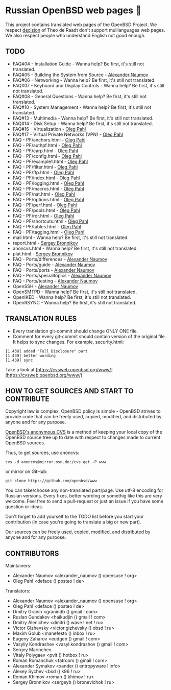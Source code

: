 # Russian OpenBSD web pages :blowfish:

This project contains translated web pages of the OpenBSD Project.
We respect 
[decision](https://marc.info/?l=openbsd-cvs&m=139637003025491&w=2)
of Theo de Raadt don't support mulilanguages web pages.
We also respect people who understand English not good enough.


## TODO
* FAQ#04 - Installation Guide - Wanna help? Be first, it's still not translated.
* FAQ#05 - Building the System from Source - [Alexander Naumov](https://github.com/alexander-naumov)
* FAQ#06 - Networking - Wanna help? Be first, it's still not translated.
* FAQ#07 - Keyboard and Display Controls - Wanna help? Be first, it's still not translated.
* FAQ#08 - General Questions - Wanna help? Be first, it's still not translated.
* FAQ#10 - System Management - Wanna help? Be first, it's still not translated.
* FAQ#13 - Multimedia - Wanna help? Be first, it's still not translated.
* FAQ#14 - Disk Setup - Wanna help? Be first, it's still not translated.
* FAQ#16 - Virtualization - [Oleg Pahl](https://github.com/oleg-pahl)
* FAQ#17 - Virtual Private Networks (VPN) - [Oleg Pahl](https://github.com/oleg-pahl)  
* FAQ - PF/anchors.html - [Oleg Pahl](https://github.com/oleg-pahl)
* FAQ - PF/authpf.html - [Oleg Pahl](https://github.com/oleg-pahl)
* FAQ - PF/carp.html - [Oleg Pahl](https://github.com/oleg-pahl)
* FAQ - PF/config.html - [Oleg Pahl](https://github.com/oleg-pahl)
* FAQ - PF/example1.html - [Oleg Pahl](https://github.com/oleg-pahl)
* FAQ - PF/filter.html - [Oleg Pahl](https://github.com/oleg-pahl)
* FAQ - PF/ftp.html - [Oleg Pahl](https://github.com/oleg-pahl)
* FAQ - PF/index.html - [Oleg Pahl](https://github.com/oleg-pahl)
* FAQ - PF/logging.html - [Oleg Pahl](https://github.com/oleg-pahl)
* FAQ - PF/macros.html - [Oleg Pahl](https://github.com/oleg-pahl)
* FAQ - PF/nat.html - [Oleg Pahl](https://github.com/oleg-pahl)
* FAQ - PF/options.html - [Oleg Pahl](https://github.com/oleg-pahl)
* FAQ - PF/perf.html - [Oleg Pahl](https://github.com/oleg-pahl)
* FAQ - PF/pools.html - [Oleg Pahl](https://github.com/oleg-pahl)
* FAQ - PF/rdr.html - [Oleg Pahl](https://github.com/oleg-pahl)
* FAQ - PF/shortcuts.html - [Oleg Pahl](https://github.com/oleg-pahl)
* FAQ - PF/tables.html - [Oleg Pahl](https://github.com/oleg-pahl)
* FAQ - PF/tagging.html - [Oleg Pahl](https://github.com/oleg-pahl)
* mail.html - Wanna help? Be first, it's still not translated.
* report.html - [Sergey Bronnikov](https://github.com/ligurio)
* anoncvs.html - Wanna help? Be first, it's still not translated.
* plat.html - [Sergey Bronnikov](https://github.com/ligurio)
* FAQ - Ports/differences - [Alexander Naumov](https://github.com/alexander-naumov)
* FAQ - Ports/guide - [Alexander Naumov](https://github.com/alexander-naumov)
* FAQ - Ports/ports - [Alexander Naumov](https://github.com/alexander-naumov)
* FAQ - Ports/specialtopics - [Alexander Naumov](https://github.com/alexander-naumov)
* FAQ - Ports/testing - [Alexander Naumov](https://github.com/alexander-naumov)
* OpenSSH - [Alexander Naumov](https://github.com/alexander-naumov)
* OpenSMTPD - Wanna help? Be first, it's still not translated.
* OpenIKED - Wanna help? Be first, it's still not translated.
* OpenRSYNC - Wanna help? Be first, it's still not translated.

## TRANSLATION RULES

* Every translation git-commit should change ONLY ONE file.
* Comment for every git-commit should contain version of the original file.
It helps to sync changes. For example, security.html:

``` 
[1.438] added "Full Disclosure" part
[1.439] better wording
[1.439] sync
``` 
Take a look at [https://cvsweb.openbsd.org/www/](https://cvsweb.openbsd.org/www/)


## HOW TO GET SOURCES AND START TO CONTRIBUTE

Copyright law is complex, OpenBSD policy is simple - OpenBSD strives
to provide code that can be freely used, copied, modified, and
distributed by anyone and for any purpose.

[OpenBSD's anonymous CVS](https://www.openbsd.org/anoncvs.html) is a
method of keeping your local copy of the OpenBSD source tree up to
date with respect to changes made to current OpenBSD sources.

Thus, to get sources, use anoncvs:
```
cvs -d anoncvs@mirror.osn.de:/cvs get -P www
```
or mirror on GitHub:
```
git clone https://github.com/openbsd/www
```
You can take/choose any non-translated part/page. Use utf-8 encoding
for Russian versions. Every fixes, better wording or somethig like
this are very welcome. Feel free to send a pull-request or just an
issue if you have some question or ideas.

Don't forget to add yourself to the TODO list before you start
your contribution (in case you're going to translate a big or new
part).

Our sources can be freely used, copied, modified, and distributed
by anyone and for any purpose.


## CONTRIBUTORS

Maintainers:
* Alexander Naumov <alexander_naumov () opensuse ! org>
* Oleg Pahl <deface () posteo ! de>

Translators:
* Alexander Naumov <alexander_naumov () opensuse ! org>
* Oleg Pahl <deface () posteo ! de>
* Dmitry Granin <granindb () gmail ! com>
* Ruslan Gundakov <haikudjin () gmail ! com>
* Dmitry Alenichev <dmitri () wave ! net ! ru>
* Victor Gizhevsky <victor.gizhevsky () obsd  ! ru>
* Maxim Golub <manefesto () inbox ! ru>
* Eugeny Zaharov <eudgen () gmail ! com>
* Vasyliy Kondrashev <vasyl.kondrashov () gmail ! com>
* Sergey Marinchev
* Vitaly Polygaev <pvit () hotbox ! ru>
* Roman Romanchuk <fatroom () gmail ! com>
* Alexander Symakov <xander () entropyware ! info>
* Alexey Sychev <bsd () k96 ! ru>
* Roman Khimov <roman () khimov ! ru>
* Sergey Bronnikov <sergeyb () bronevichok ! ru>
